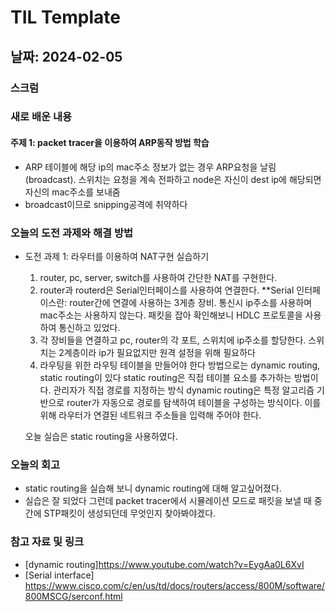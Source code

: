 # TIL Template

## 날짜: 2024-02-05

### 스크럼

### 새로 배운 내용
#### 주제 1: packet tracer을 이용하여 ARP동작 방법 학습
  - ARP 테이블에 해당 ip의 mac주소 정보가 없는 경우 ARP요청을 날림(broadcast). 스위치는 요청을 계속 전파하고 node은 자신이 dest ip에 해당되면 자신의 mac주소를 보내줌
  - broadcast이므로 snipping공격에 취약하다
  
### 오늘의 도전 과제와 해결 방법
- 도전 과제 1: 라우터를 이용하여 NAT구현 실습하기
  1. router, pc, server, switch를 사용하여 간단한 NAT를 구현한다.
  2. router과 routerd은 Serial인터페이스를 사용하여 연결한다.
    **Serial 인터페이스란: router간에 연결에 사용하는 3게층 장비. 통신시 ip주소를 사용하며 mac주소는 사용하지 않는다. 패킷을 잡아 확인해보니
      HDLC 프로토콜을 사용하여 통신하고 있었다. 
  3. 각 장비들을 연결하고 pc, router의 각 포트, 스위치에 ip주소를 할당한다. 스위치는 2계층이라 ip가 필요없지만 원격 설정을 위해 필요하다
  4. 라우팅을 위한 라우팅 테이블을 만들어야 한다
    방법으로는 dynamic routing, static routing이 있다
    static routing은 직접 테이블 요소를 추가하는 방법이다. 관리자가 직접 경로를 지정하는 방식
    dynamic routing은 특정 알고리즘 기반으로 router가 자동으로 경로를 탐색하여 테이블을 구성하는 방식이다. 이를 위해 라우터가 연결된 네트워크 주소들을 입력해 주어야 한다.

    오늘 실습은 static routing을 사용하였다. 
  


### 오늘의 회고
- static routing을 실습해 보니 dynamic routing에 대해 알고싶어졌다.
- 실습은 잘 되었다 그런데 packet tracer에서 시뮬레이션 모드로 패킷을 보낼 때 중간에 STP패킷이 생성되던데 무엇인지 찾아봐야겠다.

### 참고 자료 및 링크
- [dynamic routing]https://www.youtube.com/watch?v=EygAa0L6XvI
- [Serial interface] https://www.cisco.com/c/en/us/td/docs/routers/access/800M/software/800MSCG/serconf.html
